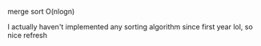 merge sort O(nlogn)

I actually haven't implemented any sorting algorithm since first year lol, so nice refresh
